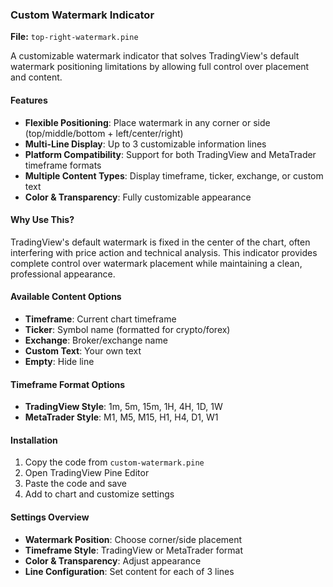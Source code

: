 ### Custom Watermark Indicator

**File:** `top-right-watermark.pine`

A customizable watermark indicator that solves TradingView's default watermark positioning limitations by allowing full control over placement and content.

#### Features

- **Flexible Positioning**: Place watermark in any corner or side (top/middle/bottom + left/center/right)
- **Multi-Line Display**: Up to 3 customizable information lines
- **Platform Compatibility**: Support for both TradingView and MetaTrader timeframe formats
- **Multiple Content Types**: Display timeframe, ticker, exchange, or custom text
- **Color & Transparency**: Fully customizable appearance

#### Why Use This?

TradingView's default watermark is fixed in the center of the chart, often interfering with price action and technical analysis. This indicator provides complete control over watermark placement while maintaining a clean, professional appearance.

#### Available Content Options

- **Timeframe**: Current chart timeframe
- **Ticker**: Symbol name (formatted for crypto/forex)
- **Exchange**: Broker/exchange name
- **Custom Text**: Your own text
- **Empty**: Hide line

#### Timeframe Format Options

- **TradingView Style**: 1m, 5m, 15m, 1H, 4H, 1D, 1W
- **MetaTrader Style**: M1, M5, M15, H1, H4, D1, W1

#### Installation

1. Copy the code from `custom-watermark.pine`
2. Open TradingView Pine Editor
3. Paste the code and save
4. Add to chart and customize settings

#### Settings Overview

- **Watermark Position**: Choose corner/side placement
- **Timeframe Style**: TradingView or MetaTrader format
- **Color & Transparency**: Adjust appearance
- **Line Configuration**: Set content for each of 3 lines
